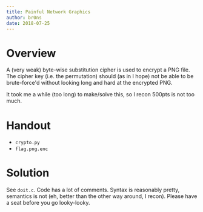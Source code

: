 ```yaml
---
title: Painful Network Graphics
author: br0ns
date: 2018-07-25
---
```


# Overview

A (very weak) byte-wise substitution cipher is used to encrypt a PNG file.  The
cipher key (i.e. the permutation) should (as in I hope) not be able to be
brute-force'd without looking long and hard at the encrypted PNG.

It took me a while (too long) to make/solve this, so I recon 500pts is not too
much.

# Handout

- `crypto.py`
- `flag.png.enc`

# Solution

See `doit.c`.  Code has a lot of comments.  Syntax is reasonably pretty,
semantics is not (eh, better than the other way around, I recon).  Please have a
seat before you go looky-looky.
